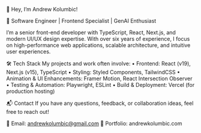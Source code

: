 👋 Hey, I’m Andrew Kolumbic!

🚀 Software Engineer | Frontend Specialist | GenAI Enthusiast

I’m a senior front-end developer with TypeScript, React, Next.js, and modern UI/UX design expertise. With over six years of experience, I focus on high-performance web applications, scalable architecture, and intuitive user experiences.

🛠️ Tech Stack
My projects and work often involve:
• Frontend: React (v19), Next.js (v15), TypeScript
• Styling: Styled Components, TailwindCSS
• Animation & UI Enhancements: Framer Motion, React Intersection Observer
• Testing & Automation: Playwright, ESLint
• Build & Deployment: Vercel (for production hosting)

📬 Contact
If you have any questions, feedback, or collaboration ideas, feel free to reach out!

📧 Email: andrewkolumbic@gmail.com
🔗 Portfolio: andrewkolumbic.com
